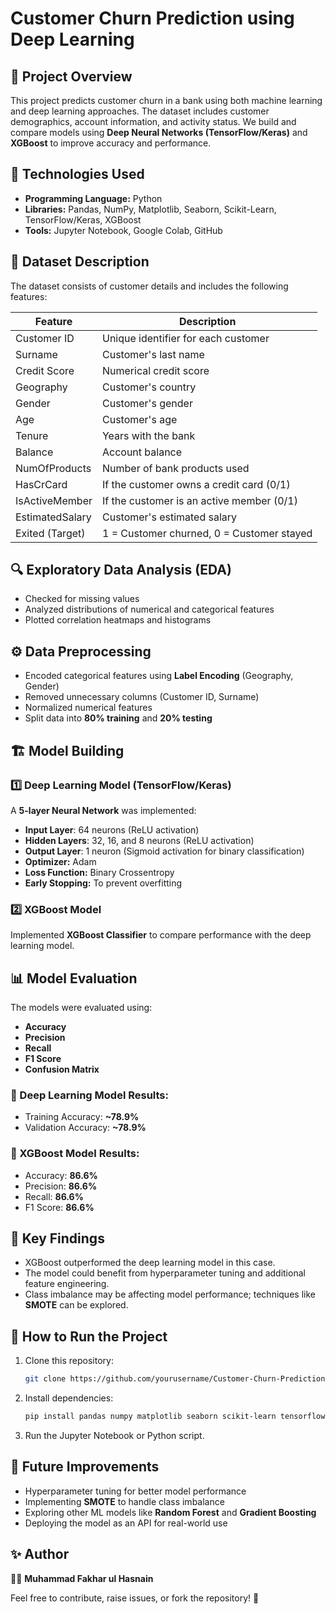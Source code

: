 # Customer Churn Prediction using Deep Learning

## 📌 Project Overview
This project predicts customer churn in a bank using both machine learning and deep learning approaches. The dataset includes customer demographics, account information, and activity status. We build and compare models using **Deep Neural Networks (TensorFlow/Keras)** and **XGBoost** to improve accuracy and performance.

## 🚀 Technologies Used
- **Programming Language:** Python
- **Libraries:** Pandas, NumPy, Matplotlib, Seaborn, Scikit-Learn, TensorFlow/Keras, XGBoost
- **Tools:** Jupyter Notebook, Google Colab, GitHub

## 📂 Dataset Description
The dataset consists of customer details and includes the following features:

| Feature           | Description |
|------------------|-------------|
| Customer ID      | Unique identifier for each customer |
| Surname         | Customer's last name |
| Credit Score    | Numerical credit score |
| Geography       | Customer's country |
| Gender          | Customer's gender |
| Age             | Customer's age |
| Tenure          | Years with the bank |
| Balance         | Account balance |
| NumOfProducts   | Number of bank products used |
| HasCrCard       | If the customer owns a credit card (0/1) |
| IsActiveMember  | If the customer is an active member (0/1) |
| EstimatedSalary | Customer's estimated salary |
| Exited (Target) | 1 = Customer churned, 0 = Customer stayed |

## 🔍 Exploratory Data Analysis (EDA)
- Checked for missing values
- Analyzed distributions of numerical and categorical features
- Plotted correlation heatmaps and histograms

## ⚙️ Data Preprocessing
- Encoded categorical features using **Label Encoding** (Geography, Gender)
- Removed unnecessary columns (Customer ID, Surname)
- Normalized numerical features
- Split data into **80% training** and **20% testing**

## 🏗️ Model Building
### 1️⃣ Deep Learning Model (TensorFlow/Keras)
A **5-layer Neural Network** was implemented:
- **Input Layer**: 64 neurons (ReLU activation)
- **Hidden Layers**: 32, 16, and 8 neurons (ReLU activation)
- **Output Layer**: 1 neuron (Sigmoid activation for binary classification)
- **Optimizer:** Adam
- **Loss Function:** Binary Crossentropy
- **Early Stopping:** To prevent overfitting

### 2️⃣ XGBoost Model
Implemented **XGBoost Classifier** to compare performance with the deep learning model.

## 📊 Model Evaluation
The models were evaluated using:
- **Accuracy**
- **Precision**
- **Recall**
- **F1 Score**
- **Confusion Matrix**

### 🔹 Deep Learning Model Results:
- Training Accuracy: **~78.9%**
- Validation Accuracy: **~78.9%**

### 🔹 XGBoost Model Results:
- Accuracy: **86.6%**
- Precision: **86.6%**
- Recall: **86.6%**
- F1 Score: **86.6%**

## 📌 Key Findings
- XGBoost outperformed the deep learning model in this case.
- The model could benefit from hyperparameter tuning and additional feature engineering.
- Class imbalance may be affecting model performance; techniques like **SMOTE** can be explored.

## 🔧 How to Run the Project
1. Clone this repository:
   ```bash
   git clone https://github.com/yourusername/Customer-Churn-Prediction-Deep-Learning.git
   ```
2. Install dependencies:
   ```bash
   pip install pandas numpy matplotlib seaborn scikit-learn tensorflow xgboost
   ```
3. Run the Jupyter Notebook or Python script.

## 📌 Future Improvements
- Hyperparameter tuning for better model performance
- Implementing **SMOTE** to handle class imbalance
- Exploring other ML models like **Random Forest** and **Gradient Boosting**
- Deploying the model as an API for real-world use

## ✨ Author
👨‍💻 **Muhammad Fakhar ul Hasnain**

Feel free to contribute, raise issues, or fork the repository! 🚀

